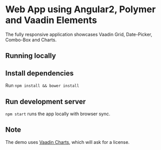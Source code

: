 # Web App using Angular2, Polymer and Vaadin Elements

The fully responsive application showcases Vaadin Grid, Date-Picker, Combo-Box and Charts.

## Running locally

## Install dependencies
Run `npm install && bower install`

## Run development server
`npm start` runs the app locally with browser sync.

## Note
The demo uses [Vaadin Charts](https://vaadin.com/charts), which will ask for a license. 

